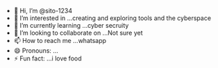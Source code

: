 - 👋 Hi, I’m @sito-1234
- 👀 I’m interested in ...creating and exploring tools and the cyberspace
- 🌱 I’m currently learning ...cyber secruity
- 💞️ I’m looking to collaborate on ...Not sure yet
- 📫 How to reach me ...whatsapp
- 😄 Pronouns: ...
- ⚡ Fun fact: ...i love food

<!---
sito-1234/sito-1234 is a ✨ special ✨ repository because its `README.md` (this file) appears on your GitHub profile.
You can click the Preview link to take a look at your changes.
--->
